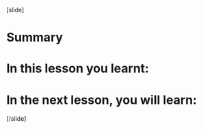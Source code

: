 [slide]
# Summary


# In this lesson you learnt:






# In the next lesson, you will learn:




[/slide]